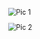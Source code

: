 ![Pic 1](http://paultsr.in/images/dateServerGUI77/dateServerGUI77.png)

![Pic 2](http://paultsr.in/images/dateServerGUI77/dateClientGUI77.png)

